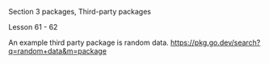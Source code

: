 Section 3 packages, Third-party packages

Lesson 61 - 62

An example third party package is random data.
https://pkg.go.dev/search?q=random+data&m=package